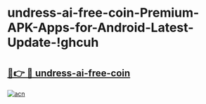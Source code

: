 # undress-ai-free-coin-Premium-APK-Apps-for-Android-Latest-Update-!ghcuh

# <h2><a href="https://3otha1.esa.edu.pl?title=undress-ai-free-coin&ref=ghcuh">🔗👉 🔴 undress-ai-free-coin</a></h2>

[![acn](https://github.com/user-attachments/assets/0f9c940e-d8b0-45ae-aac7-cd30a18b3e1c)](https://3otha1.esa.edu.pl?title=undress-ai-free-coin&ref=ghcuh)

